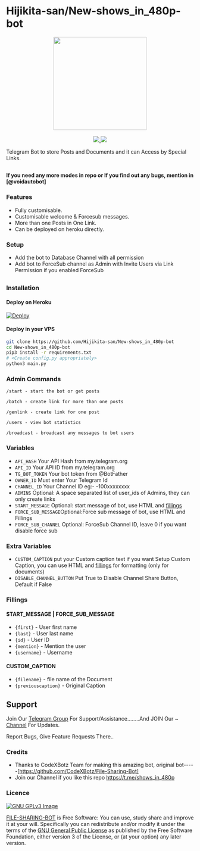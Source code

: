 # Hijikita-san/New-shows_in_480p-bot

<p align="center">
  <a href="https://www.python.org">
    <img src="http://ForTheBadge.com/images/badges/made-with-python.svg" width ="250">
  </a>
  <a href="https://t.me/Hijikita-san">
  </a><br>
  <a href="https://t.me/Hijikita-san">

  </a>
  <a href="https://t.me/voidautobot">

  </a>
  <br>
  <a href="https://github.com/Hijikita-san/New-shows_in_480p-bot">
    <img src="https://img.shields.io/github/stars/Hijikita-san/New-shows_in_480p-bot">
  </a>
  <a href="https://github.com/Hijikita-san/New-shows_in_480p-bot/fork">
    <img src="https://img.shields.io/github/forks/Hijikita-san/New-shows_in_480p-bot?label=Fork&style=social">
  </a>  
</p>


Telegram Bot to store Posts and Documents and it can Access by Special Links. 

##

**If you need any more modes in repo or If you find out any bugs, mention in [@voidautobot]**

### Features
- Fully customisable.
- Customisable welcome & Forcesub messages.
- More than one Posts in One Link.
- Can be deployed on heroku directly.

### Setup

- Add the bot to Database Channel with all permission
- Add bot to ForceSub channel as Admin with Invite Users via Link Permission if you enabled ForceSub 

##
### Installation
#### Deploy on Heroku
[![Deploy](https://www.herokucdn.com/deploy/button.svg)](https://heroku.com/deploy?template=https://github.com/Hijikita-san/New-shows_in_480p-bot)</br>

#### Deploy in your VPS
````bash
git clone https://github.com/Hijikita-san/New-shows_in_480p-bot
cd New-shows_in_480p-bot
pip3 install -r requirements.txt
# <Create config.py appropriately>
python3 main.py
````

### Admin Commands

```
/start - start the bot or get posts

/batch - create link for more than one posts

/genlink - create link for one post

/users - view bot statistics

/broadcast - broadcast any messages to bot users
```

### Variables

* `API_HASH` Your API Hash from my.telegram.org
* `API_ID` Your API ID from my.telegram.org
* `TG_BOT_TOKEN` Your bot token from @BotFather
* `OWNER_ID` Must enter Your Telegram Id
* `CHANNEL_ID` Your Channel ID eg:- -100xxxxxxxx
* `ADMINS` Optional: A space separated list of user_ids of Admins, they can only create links
* `START_MESSAGE` Optional: start message of bot, use HTML and <a href='https://github.com/Hijikita-san/New-shows_in_480p-bot/blob/main/README.md#start_message'>fillings</a>
* `FORCE_SUB_MESSAGE`Optional:Force sub message of bot, use HTML and Fillings
* `FORCE_SUB_CHANNEL` Optional: ForceSub Channel ID, leave 0 if you want disable force sub

### Extra Variables

* `CUSTOM_CAPTION` put your Custom caption text if you want Setup Custom Caption, you can use HTML and <a href='https://github.com/Hijikita-san/New-shows_in_480p-bot/blob/main/README.md#custom_caption'>fillings</a> for formatting (only for documents)
* `DISABLE_CHANNEL_BUTTON` Put True to Disable Channel Share Button, Default if False

### Fillings
#### START_MESSAGE | FORCE_SUB_MESSAGE

* `{first}` - User first name
* `{last}` - User last name
* `{id}` - User ID
* `{mention}` - Mention the user
* `{username}` - Username

#### CUSTOM_CAPTION

* `{filename}` - file name of the Document
* `{previouscaption}` - Original Caption


## Support   
Join Our [Telegram Group](https://www.telegram.dog/voidautobot) For Support/Assistance........And JOIN Our ~ [Channel](https://www.telegram.dog/shows_in_480p) For Updates.   
   
Report Bugs, Give Feature Requests There..   

### Credits

- Thanks to CodeXBotz Team for making this amazing bot, original bot-----[https://github.com/CodeXBotz/File-Sharing-Bot]
- Join our Channel if you like this repo https://t.me/shows_in_480p

### Licence
[![GNU GPLv3 Image](https://www.gnu.org/graphics/gplv3-127x51.png)](http://www.gnu.org/licenses/gpl-3.0.en.html)  

[FILE-SHARING-BOT](https://github.com/Hijikita-san/New-shows_in_480p-bot/) is Free Software: You can use, study share and improve it at your
will. Specifically you can redistribute and/or modify it under the terms of the
[GNU General Public License](https://www.gnu.org/licenses/gpl.html) as
published by the Free Software Foundation, either version 3 of the License, or
(at your option) any later version. 
